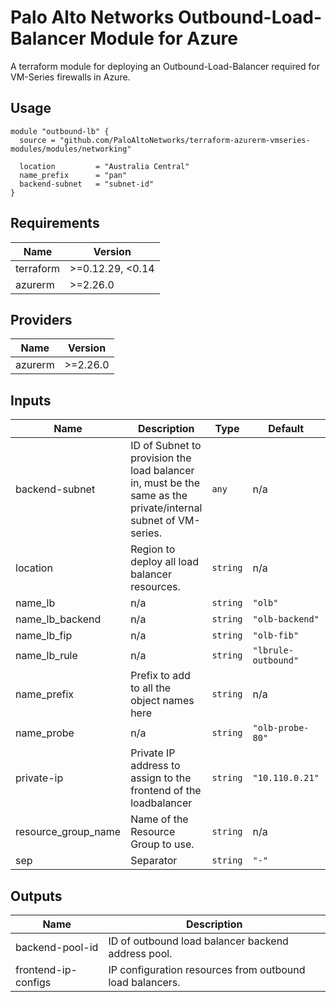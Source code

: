 Palo Alto Networks Outbound-Load-Balancer Module for Azure
===========

A terraform module for deploying an Outbound-Load-Balancer required for VM-Series firewalls in Azure.

Usage
-----

```hcl
module "outbound-lb" {
  source = "github.com/PaloAltoNetworks/terraform-azurerm-vmseries-modules/modules/networking"

  location         = "Australia Central"
  name_prefix      = "pan"
  backend-subnet   = "subnet-id"
}
```

<!-- BEGINNING OF PRE-COMMIT-TERRAFORM DOCS HOOK -->
## Requirements

| Name | Version |
|------|---------|
| terraform | >=0.12.29, <0.14 |
| azurerm | >=2.26.0 |

## Providers

| Name | Version |
|------|---------|
| azurerm | >=2.26.0 |

## Inputs

| Name | Description | Type | Default | Required |
|------|-------------|------|---------|:--------:|
| backend-subnet | ID of Subnet to provision the load balancer in, must be the same as the private/internal subnet of VM-series. | `any` | n/a | yes |
| location | Region to deploy all load balancer resources. | `string` | n/a | yes |
| name\_lb | n/a | `string` | `"olb"` | no |
| name\_lb\_backend | n/a | `string` | `"olb-backend"` | no |
| name\_lb\_fip | n/a | `string` | `"olb-fib"` | no |
| name\_lb\_rule | n/a | `string` | `"lbrule-outbound"` | no |
| name\_prefix | Prefix to add to all the object names here | `string` | n/a | yes |
| name\_probe | n/a | `string` | `"olb-probe-80"` | no |
| private-ip | Private IP address to assign to the frontend of the loadbalancer | `string` | `"10.110.0.21"` | no |
| resource\_group\_name | Name of the Resource Group to use. | `string` | n/a | yes |
| sep | Separator | `string` | `"-"` | no |

## Outputs

| Name | Description |
|------|-------------|
| backend-pool-id | ID of outbound load balancer backend address pool. |
| frontend-ip-configs | IP configuration resources from outbound load balancers. |

<!-- END OF PRE-COMMIT-TERRAFORM DOCS HOOK -->
